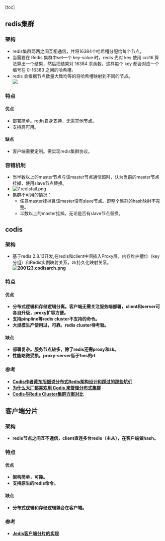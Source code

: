 [toc]
## redis集群 ##
### 架构 ###
- redis集群两两之间互相通信，并将16384个哈希槽分配给每个节点。
- 当需要在 Redis 集群中set一个 key-value 时，redis 先对 key 使用 crc16 算法算出一个结果，然后把结果对 16384 求余数，这样每个 key 都会对应一个编号在 0-16383 之间的哈希槽。
- redis 会根据节点数量大致均等的将哈希槽映射到不同的节点。<br>![](https://img-blog.csdn.net/20180404221833788?watermark/2/text/aHR0cHM6Ly9ibG9nLmNzZG4ubmV0L3FxXzQwMzY5ODI5/font/5a6L5L2T/fontsize/400/fill/I0JBQkFCMA==/dissolve/70)

### 特点 ###
#### 优点 ####
- 部署简单。redis自身支持，无需其他节点。
- 支持高可用。

#### 缺点 ####
- 客户端需要定制。需实现redis集群协议。

### 容错机制 ###
- 当半数以上的master节点与该master节点通信超时，认为当前的master节点挂掉，使用slave节点替换。
- ![7.redisfail.png](https://img-blog.csdn.net/20180404222440876)
- 集群不可用的情况：
    - 任意master挂掉且该master没有slave节点。即整个集群的hash映射不完整。
    - 半数以上的master挂掉。无论是否有slave节点替换。

## codis ##
### 架构 ###
- 基于redis 2.8.13开发,在redis和client中间插入Proxy层，内存维护槽位（key分组）和Redis实例映射关系，zk持久化映射关系。<b>![200123.codisarch.png](https://img-blog.csdnimg.cn/20200123161018149.png)

### 特点 ###
#### 优点 ####
- 分布式逻辑和存储逻辑分离。客户端无需关注服务端部署，client和server可各自升级，proxy扩容方便。
- 支持pinpline等redis cluster不支持的命令。
- 大规模生产使用过，可靠。redis cluster待考验。

#### 缺点 ####
- 部署复杂。服务节点较多，除了redis还需proxy和zk。
- 性能略微受损。proxy-server低于1ms的rt

### 参考 ###
- [Codis作者黄东旭细说分布式Redis架构设计和踩过的那些坑们](https://www.open-open.com/lib/view/open1436360508098.html)
- [为什么大厂都喜欢用 Codis 来管理分布式集群](https://juejin.im/post/5c132b076fb9a04a08218eef)
- [Codis与Redis Cluster集群方案对比](https://blog.csdn.net/tiandao321/article/details/88353128)

## 客户端分片 ##
### 架构 ###
- redis节点之间互不通信，client直连多台redis（主从），在客户端做hash。

### 特点 ###
#### 优点 ####
- 架构简单，可靠。
- 支持原生的redis命令。

#### 缺点 ####
- 分布式逻辑和存储逻辑耦合在客户端。

### 参考 ###
- [Jedis客户端分片的实现](https://www.jianshu.com/p/af0ea8d61dda)